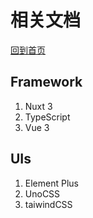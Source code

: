 # 相关文档

[回到首页](/)

## Framework

1. Nuxt 3
2. TypeScript
3. Vue 3

## UIs
1. Element Plus
2. UnoCSS
3. taiwindCSS
